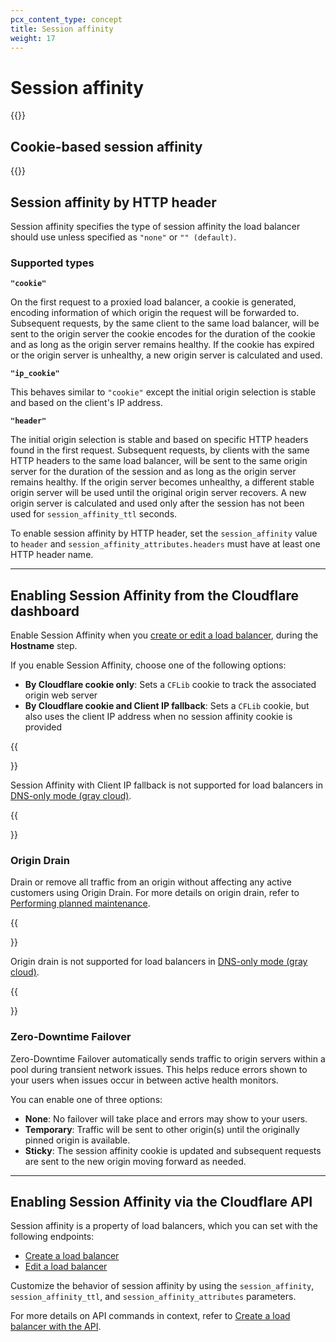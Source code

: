 ```yaml
---
pcx_content_type: concept
title: Session affinity
weight: 17
---
```


# Session affinity

{{<render file="_session-affinity-definition.md">}}

## Cookie-based session affinity

{{<render file="_session-affinity-process.md">}}

## Session affinity by HTTP header

Session affinity specifies the type of session affinity the load balancer should use unless specified as `"none"` or `"" (default)`.

### Supported types

**`"cookie"`**

On the first request to a proxied load balancer, a cookie is generated, encoding information of which origin the request will be forwarded to. Subsequent requests, by the same client to the same load balancer, will be sent to the origin server the cookie encodes for the duration of the cookie and as long as the origin server remains healthy. If the cookie has expired or the origin server is unhealthy, a new origin server is calculated and used.

**`"ip_cookie"`**

This behaves similar to `"cookie"` except the initial origin selection is stable and based on the client's IP address.

**`"header"`**

The initial origin selection is stable and based on specific HTTP headers found in the first request. Subsequent requests, by clients with the same HTTP headers to the same load balancer, will be sent to the same origin server for the duration of the session and as long as the origin server remains healthy. If the origin server becomes unhealthy, a different stable origin server will be used until the original origin server recovers. A new origin server is calculated and used only after the session has not been used for `session_affinity_ttl` seconds.

To enable session affinity by HTTP header, set the `session_affinity` value to `header` and `session_affinity_attributes.headers` must have at least one HTTP header name.

---

## Enabling Session Affinity from the Cloudflare dashboard

Enable Session Affinity when you [create or edit a load balancer](/load-balancing/how-to/create-load-balancer/), during the **Hostname** step.

If you enable Session Affinity, choose one of the following options:

- **By Cloudflare cookie only**: Sets a `CFLib` cookie to track the associated origin web server
- **By Cloudflare cookie and Client IP fallback**: Sets a `CFLib` cookie, but also uses the client IP address when no session affinity cookie is provided

{{<Aside type="warning" header="Important">}}

Session Affinity with Client IP fallback is not supported for load balancers in [DNS-only mode (gray cloud)](/load-balancing/understand-basics/proxy-modes/).

{{</Aside>}}

### Origin Drain

Drain or remove all traffic from an origin without affecting any active customers using Origin Drain. For more details on origin drain, refer to [Performing planned maintenance](/load-balancing/additional-options/planned-maintenance/#gradual-rotation).

{{<Aside type="warning" header="Important">}}

Origin drain is not supported for load balancers in [DNS-only mode (gray cloud)](/load-balancing/understand-basics/proxy-modes/).

{{</Aside>}}

### Zero-Downtime Failover

Zero-Downtime Failover automatically sends traffic to origin servers within a pool during transient network issues. This helps reduce errors shown to your users when issues occur in between active health monitors. 

You can enable one of three options:

- **None**: No failover will take place and errors may show to your users.
- **Temporary**: Traffic will be sent to other origin(s) until the originally pinned origin is available.
- **Sticky**: The session affinity cookie is updated and subsequent requests are sent to the new origin moving forward as needed.

---

## Enabling Session Affinity via the Cloudflare API

Session affinity is a property of load balancers, which you can set with the following endpoints:

- [Create a load balancer](/api/operations/load-balancers-create-load-balancer)
- [Edit a load balancer](/api/operations/load-balancers-update-load-balancer)

Customize the behavior of session affinity by using the `session_affinity`, `session_affinity_ttl`, and `session_affinity_attributes` parameters.

For more details on API commands in context, refer to [Create a load balancer with the API](/load-balancing/how-to/create-load-balancer/).
